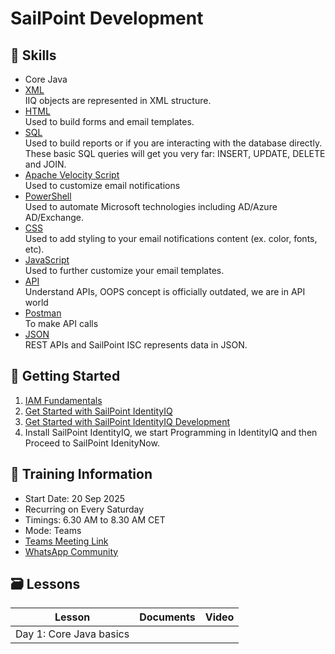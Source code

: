 # SailPoint Development

## 🌱 Skills
- Core Java
- [XML](https://www.w3schools.com/xml/default.asp)<br/> IIQ objects are represented in XML structure.
- [HTML](https://developer.mozilla.org/en-US/docs/Web/HTML)<br/> Used to build forms and email templates.
- [SQL](https://www.w3schools.com/mysql/default.asp)<br/> Used to build reports or if you are interacting with the database directly. These basic SQL queries will get you very far: INSERT, UPDATE, DELETE and JOIN.
- [Apache Velocity Script](https://velocity.apache.org/engine/1.7/user-guide.html)<br/> Used to customize email notifications
- [PowerShell](https://learn.microsoft.com/en-us/training/modules/script-with-powershell/)<br/> Used to automate Microsoft technologies including AD/Azure AD/Exchange.
- [CSS](https://developer.mozilla.org/en-US/docs/Web/CSS)<br/>Used to add styling to your email notifications content (ex. color, fonts, etc).
- [JavaScript](https://developer.mozilla.org/en-US/docs/Web/JavaScript)<br/> Used to further customize your email templates.
- [API](https://youtu.be/HOzkXRLx-T4?si=ae5A9NUeNPudYXOt)<br/> Understand APIs, OOPS concept is officially outdated, we are in API world
- [Postman](https://www.postman.com/)<br/> To make API calls
- [JSON](https://youtube.com/playlist?list=PL-h7qqtoVN126RnI5P2fZ62ZFxp8qzg8Q&si=XYJMFsbQhKVMiheu)<br/> REST APIs and SailPoint ISC represents data in JSON.


## 🌱 Getting Started

1. [IAM Fundamentals](https://youtube.com/playlist?list=PL-h7qqtoVN12Ml_JrTuBvanTXjNFvL93R&si=L71QGlJEoG4NpNbn)
2. [Get Started with SailPoint IdentityIQ](https://www.linkedin.com/posts/krm7_sailpoint-identityiq-learning-path-activity-7269322852015697920-Y3ec?utm_source=share&utm_medium=member_desktop&rcm=ACoAABAZ0e0B-LBWoT8apjoBLq5NP6_XiQJLffg)
3. [Get Started with SailPoint IdentityIQ Development](https://developer.sailpoint.com/discuss/t/getting-started-with-sailpoint-iiq-development/37391/1)
4. Install SailPoint IdentityIQ, we start Programming in IdentityIQ and then Proceed to SailPoint IdenityNow.

## 🌱 Training Information
- Start Date: 20 Sep 2025
- Recurring on Every Saturday
- Timings: 6.30 AM to 8.30 AM CET
- Mode: Teams
- [Teams Meeting Link]()
- [WhatsApp Community](https://chat.whatsapp.com/DvRAdNZKZQhLK44m8TurAX?mode=ems_copy_c)

## 🗃️ Lessons

| **Lesson**                                   | **Documents**                                    | **Video**                                                  |
|----------------------------------------------|----------------------------------------------------|------------------------------------------------------------|
| Day 1: Core Java basics      |         |   |

